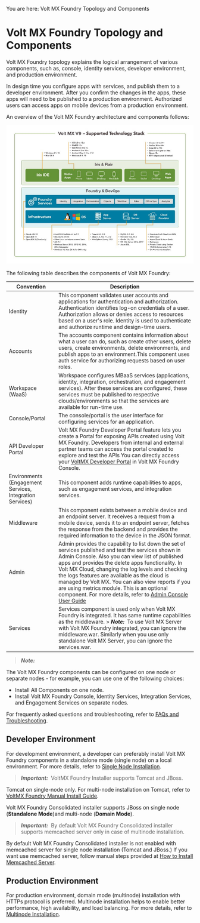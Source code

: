                           

You are here: Volt MX Foundry Topology and Components

Volt MX  Foundry Topology and Components
======================================

Volt MX  Foundry topology explains the logical arrangement of various components, such as, console, identity services, developer environment, and production environment.

In design time you configure apps with services, and publish them to a developer environment. After you confirm the changes in the apps, these apps will need to be published to a production environment. Authorized users can access apps on mobile devices from a production environment.

An overview of the Volt MX Foundry architecture and components follows:

![](Resources/Images/VoltMX_V9___Supported_Technology_Stack.jpg)

The following table describes the components of Volt MX Foundry:

  
| Convention | Description |
| --- | --- |
| Identity | This component validates user accounts and applications for authentication and authorization. Authentication identifies log-on credentials of a user. Authorization allows or denies access to resources based on a user's role. Identity is used to authenticate and authorize runtime and design-time users. |
| Accounts | The accounts component contains information about what a user can do, such as create other users, delete users, create environments, delete environments, and publish apps to an environment.This component uses auth service for authorizing requests based on user roles. |
| Workspace (WaaS) | Workspace configures MBaaS services (applications, identity, integration, orchestration, and engagement services). After these services are configured, these services must be published to respective clouds/environments so that the services are available for run-time use. |
| Console/Portal | The console/portal is the user interface for configuring services for an application. |
| API Developer Portal | Volt MX Foundry Developer Portal feature lets you create a Portal for exposing APIs created using Volt MX Foundry. Developers from internal and external partner teams can access the portal created to explore and test the APIs You can directly access your [VoltMX Developer Portal](../../../Foundry/voltmx_foundry_user_guide/Content/VoltMXDevPortal.md) in Volt MX Foundry Console. |
| Environments (Engagement Services, Integration Services) | This component adds runtime capabilities to apps, such as engagement services, and integration services. |
| Middleware | This component exists between a mobile device and an endpoint server. It receives a request from a mobile device, sends it to an endpoint server, fetches the response from the backend and provides the required information to the device in the JSON format. |
| Admin | Admin provides the capability to list down the set of services published and test the services shown in Admin Console. Also you can view list of published apps and provides the delete apps functionality. In Volt MX Cloud, changing the log levels and checking the logs features are available as the cloud is managed by Volt MX. You can also view reports if you are using metrics module. This is an optional component. For more details, refer to [Admin Console User Guide](../../../Foundry/vmf_integrationservice_admin_console_userguide/Content/App_Services_User_Guide.md) |
| Services | Services component is used only when Volt MX Foundry is integrated. It has same runtime capabilities as the middleware. > **_Note:_**  To use Volt MX Server with Volt MX Foundry integrated, you can ignore the middleware.war. Similarly when you use only standalone Volt MX Server, you can ignore the services.war. |

> **_Note:_**

The Volt MX Foundry components can be configured on one node or separate nodes - for example, you can use one of the following choices:

*   Install All Components on one node.
*   Install Volt MX Foundry Console, Identity Services, Integration Services, and Engagement Services on separate nodes.

For frequently asked questions and troubleshooting, refer to [FAQs and Troubleshooting](Troubleshooting.md).

Developer Environment
---------------------

For development environment, a developer can preferably install Volt MX Foundry components in a standalone mode (single node) on a local environment. For more details, refer to [Single Node Installation](Installing_VoltMX_Foundry_on_Linux.md#Single-Node).

> **_Important:_**  VoltMX Foundry Installer supports Tomcat and JBoss.  
  
Tomcat on single-node only. For multi-node installation on Tomcat, refer to [VoltMX Foundry Manual Install Guide](../../../mf_manual_install.md).  
  
Volt MX  Foundry Consolidated installer supports JBoss on single node (**Standalone Mode**)and multi-node (**Domain Mode**).

> **_Important:_**  By default Volt MX Foundry Consolidated installer supports memcached server only in case of multinode installation.  
  
By default Volt MX Foundry Consolidated installer is not enabled with memcached server for single node installation (Tomcat and JBoss.) If you want use memcached server, follow manual steps provided at [How to Install Memcached Server](Pre-installation_Tasks.md#install-memcached-server).

Production Environment
----------------------

For production environment, domain mode (multinode) installation with HTTPs protocol is preferred. Multinode installation helps to enable better performance, high availability, and load balancing. For more details, refer to [Multinode Installation](Multi-Node_Installation.md).
